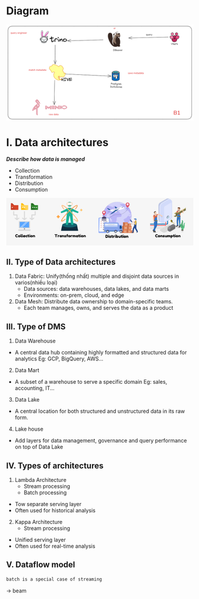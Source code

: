 # Diagram
![Image](./access/diagram.png)

# I. Data architectures
***Describe how data is managed***
* Collection
* Transformation
* Distribution
* Consumption

![i](./access/data_architectures.png)

## II. Type of Data architectures
1. Data Fabric: Unify(thống nhất) multiple and disjoint data sources in varios(nhiều loại)
    - Data sources: data warehouses, data lakes, and data marts
    - Environments: on-prem, cloud, and edge
2. Data Mesh: Distribute data ownership to domain-specific teams.  
    - Each team manages, owns, and serves the data as a product
## III. Type of DMS
1. Data Warehouse
- A central data hub containing highly formatted and structured data for analytics
Eg: GCP, BigQuery, AWS...

2. Data Mart
- A subset of a warehouse to serve a specific domain
Eg: sales, accounting, IT...

3. Data Lake
- A central location for both structured and unstructured data in its raw form.

4. Lake house
- Add layers for data management, governance and query performance on top of Data Lake

## IV. Types of architectures
1. Lambda Architecture
    - Stream processing
    - Batch processing
- Tow separate serving layer
- Often used for historical analysis

2. Kappa Architecture
    - Stream processing
- Unified serving layer
- Often used for real-time analysis

## V. Dataflow model
```bash
batch is a special case of streaming 
```
-> beam


